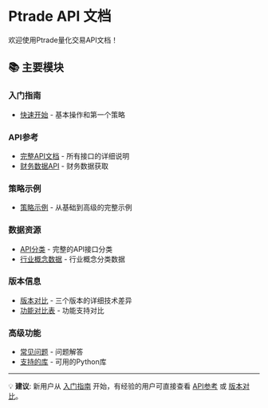 # Ptrade API 文档

欢迎使用Ptrade量化交易API文档！

## 📚 主要模块

### 入门指南
- [快速开始](getting-started/) - 基本操作和第一个策略

### API参考
- [完整API文档](api-reference/) - 所有接口的详细说明
- [财务数据API](api-reference/financial-data.md) - 财务数据获取

### 策略示例
- [策略示例](examples.md) - 从基础到高级的完整示例

### 数据资源
- [API分类](api-classification.md) - 完整的API接口分类
- [行业概念数据](industry-concept-data.md) - 行业概念分类数据

### 版本信息
- [版本对比](version-differences.md) - 三个版本的详细技术差异
- [功能对比表](versions/version-comparison-table.md) - 功能支持对比

### 高级功能
- [常见问题](advanced/faq.md) - 问题解答
- [支持的库](advanced/supported-libraries.md) - 可用的Python库



---

💡 **建议**: 新用户从 [入门指南](getting-started/) 开始，有经验的用户可直接查看 [API参考](api-reference/) 或 [版本对比](version-differences.md)。
